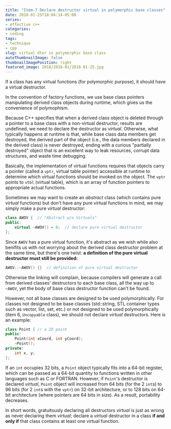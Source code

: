 ```yaml
---
title: "Item-7 Declare destructor virtual in polymorphic base classes"
date: 2018-01-25T18:04:14-05:00
series:
- effective c++
categories:
- coding
tags:
- technique
- cpp
slug: virtual dtor in polymorphic base class
autoThumbnailImage: false
thumbnailImagePosition: right
featured_image: 2018/2018-01/2018-01-25.jpg
---
```


If a class has any virtual functions (for polymorphic purpose), it should have a virtual destructor.
<!--more-->

In the convention of factory functions, we use base class pointers manipulating derived class objects during runtime, which gives us the convenience of polymophism.

Because C++ specifies that when a derived class object is deleted through a pointer to a base class with a non-virtual destructor, results are undefined, we need to declare the destructor as _virtual_. Otherwise, what typically happens at runtime is that, while base class data members get destroyed, the derived part of the object (i.e., the data members declared in the derived class) is never destroyed, ending with a curious "partially destroyed" object that is an excellent way to leak resources, corrupt data structures, and waste time debugging.

Basically, the implementation of virtual functions requires that objects carry a pointer (called a `vptr`, virtual table pointer) accessible at runtime to determine which virtual functions should be invoked on the object. The `vptr` points to `vtbl` (virtual table), which is an array of function pointers to appropriate actual functions.

Sometimes we may want to create an _abstract_ class (which contains pure _virtual_ functions) but don't have any pure virtual functions in mind, we may simply make a pure _virtual_ destructor:

```cpp
class AWOV {  // "Abstract w/o Virtuals"
public:
    virtual ~AWOV() = 0;  // declare pure virtual destructor
};
```

Since `AWOV` has a pure virtual function, it's abstract as we wish while also benifits us with not worrying about the derived class destructor problem at the same time, but there's one twist: **a definition of the pure virtual destructor must still be provided:**

```cpp
AWOV::~AWOV() {}  // definition of pure virtual destructor
```

Otherwise the linking will complain, because compilers will generate a call from derived classes' destructors to each base class, all the way up to `~AWOV`, yet the body of base class destructor function can't be found.

However, not all base classes are designed to be used polymorphically. For classes not designed to be base classes (std::string, STL container types such as vector, list, set, etc.) or not designed to be used polymorphically (item 6, `Uncopyable` class), we should not declare _virtual_ destructors. Here is an example:

```cpp
class Point { // a 2D point
public:
    Point(int xCoord, int yCoord);
    ~Point();
private:
    int x, y;
};
```

If an `int` occupies 32 bits, a `Point` object typically fits into a 64-bit register, which can be passed as a 64-bit quantity to functions written in other languages such as C or FORTRAN. However, if `Point`'s destructor is declared _virtual_, `Point` object will increased from 64 bits (for the 2 `int`s) to 96 bits (for 2 `int`s with the `vptr`) on 32-bit architecture, or to 128 bits on 64-bit architecture (where pointers are 64 bits in size). As a result, portability decreases. 

In short words, gratuitously declaring all destructors _virtual_ is just as wrong as never declaring them _virtual_; declare a _virtual_ destructor in a class **if and only if** that class contains at least one virtual function.
